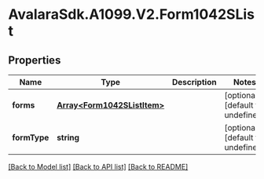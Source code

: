 # AvalaraSdk.A1099.V2.Form1042SList

## Properties

Name | Type | Description | Notes
------------ | ------------- | ------------- | -------------
**forms** | [**Array&lt;Form1042SListItem&gt;**](Form1042SListItem.md) |  | [optional] [default to undefined]
**formType** | **string** |  | [optional] [default to undefined]

[[Back to Model list]](../../../README.md#documentation-for-models) [[Back to API list]](../../../README.md#documentation-for-api-endpoints) [[Back to README]](../../../README.md)

